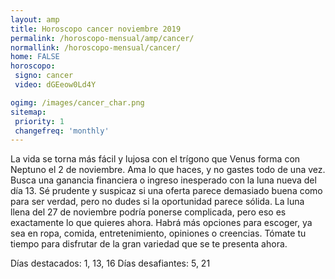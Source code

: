 ```yaml
---
layout: amp
title: Horoscopo cancer noviembre 2019 
permalink: /horoscopo-mensual/amp/cancer/
normallink: /horoscopo-mensual/cancer/
home: FALSE
horoscopo:
 signo: cancer
 video: dGEeow0Ld4Y

ogimg: /images/cancer_char.png
sitemap:
 priority: 1
 changefreq: 'monthly'
---
```



La vida se torna más fácil y lujosa con el trígono que Venus forma con Neptuno el 2 de noviembre. Ama lo que haces, y no gastes todo de una vez. Busca una ganancia financiera o ingreso inesperado con la luna nueva del día 13. Sé prudente y suspicaz si una oferta parece demasiado buena como para ser verdad, pero no dudes si la oportunidad parece sólida. La luna llena del 27 de noviembre podría ponerse complicada, pero eso es exactamente lo que quieres ahora. Habrá más opciones para escoger, ya sea en ropa, comida, entretenimiento, opiniones o creencias. Tómate tu tiempo para disfrutar de la gran variedad que se te presenta ahora. 

Días destacados: 1, 13, 16
Días desafiantes: 5, 21